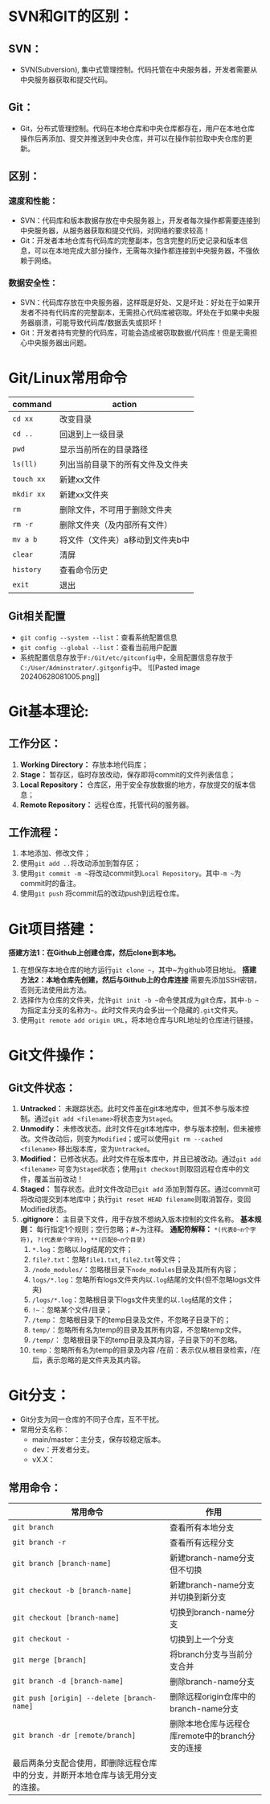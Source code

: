 # SVN和GIT的区别：
## SVN：
- SVN(Subversion), 集中式管理控制。代码托管在中央服务器，开发者需要从中央服务器获取和提交代码。
## Git：
- Git，分布式管理控制。代码在本地仓库和中央仓库都存在，用户在本地仓库操作后再添加、提交并推送到中央仓库，并可以在操作前拉取中央仓库的更新。
## 区别：
### 速度和性能：
- SVN：代码库和版本数据存放在中央服务器上，开发者每次操作都需要连接到中央服务器，从服务器获取和提交代码，对网络的要求较高！
- Git：开发者本地仓库有代码库的完整副本，包含完整的历史记录和版本信息，可以在本地完成大部分操作，无需每次操作都连接到中央服务器，不强依赖于网络。
### 数据安全性：
- SVN：代码库存放在中央服务器，这样既是好处、又是坏处：好处在于如果开发者不持有代码库的完整副本，无需担心代码库被窃取。坏处在于如果中央服务器崩溃，可能导致代码库/数据丢失或损坏！
- Git：开发者持有完整的代码库，可能会造成被窃取数据/代码库！但是无需担心中央服务器出问题。

# Git/Linux常用命令

| command    | action            |
| ---------- | ----------------- |
| `cd xx`    | 改变目录              |
| `cd ..`    | 回退到上一级目录          |
| `pwd`      | 显示当前所在的目录路径       |
| `ls(ll)`   | 列出当前目录下的所有文件及文件夹  |
| `touch xx` | 新建xx文件            |
| `mkdir xx` | 新建xx文件夹           |
| `rm`       | 删除文件，不可用于删除文件夹    |
| `rm -r`    | 删除文件夹（及内部所有文件）    |
| `mv a b`   | 将文件（文件夹）a移动到文件夹b中 |
| `clear`    | 清屏                |
| `history`  | 查看命令历史            |
| `exit`     | 退出                |
## Git相关配置
- `git config --system --list`：查看系统配置信息
- `git config --global --list`：查看当前用户配置
- 系统配置信息存放于`F:/Git/etc/gitconfig`中，全局配置信息存放于`C:/User/Adminstrator/.gitgonfig`中。
  ![[Pasted image 20240628081005.png]]
# Git基本理论:
## 工作分区：
1. **Working Directory：** 存放本地代码库；
2. **Stage：** 暂存区，临时存放改动，保存即将commit的文件列表信息；
3. **Local Repository：** 仓库区，用于安全存放数据的地方，存放提交的版本信息；
4. **Remote Repository：** 远程仓库，托管代码的服务器。
## 工作流程：
1. 本地添加、修改文件；
2. 使用`git add ..`将改动添加到暂存区；
3. 使用`git commit -m ~`将改动commit到`Local Repository`。其中`-m ~`为commit时的备注。
4. 使用`git push` 将commit后的改动push到远程仓库。
# Git项目搭建： 
**搭建方法1：在Github上创建仓库，然后clone到本地。**
1. 在想保存本地仓库的地方运行`git clone ~`，其中~为github项目地址。
**搭建方法2：本地仓库先创建，然后与Github上的仓库连接**
	需要先添加SSH密钥，否则无法使用此方法。
1. 选择作为仓库的文件夹，允许`git init -b ~`命令使其成为git仓库，其中`-b ~`为指定主分支的名称为`~`。此时文件夹内会多出一个隐藏的`.git`文件夹。
2. 使用`git remote add origin URL`，将本地仓库与URL地址的仓库进行链接。
# Git文件操作：
## Git文件状态：
1. **Untracked：** 未跟踪状态。此时文件虽在git本地库中，但其不参与版本控制。通过`git add <filename>`将状态变为`Staged`。
2. **Unmodify：** 未修改状态。此时文件在git本地库中，参与版本控制，但未被修改。文件改动后，则变为`Modified`；或可以使用`git rm --cached <filename>`  移出版本库，变为`Untracked`。
3. **Modified：** 已修改状态。此时文件在版本库中，并且已被改动。通过`git add <filename>` 可变为`Staged`状态；使用`git checkout`则取回远程仓库中的文件，覆盖当前改动！
4. **Staged：** 暂存状态。此时文件改动已`git add` 添加到暂存区。通过commit可将改动提交到本地库中；执行`git reset HEAD filename`则取消暂存，变回Modified状态。
5. **.gitignore：** 主目录下文件，用于存放不想纳入版本控制的文件名称。
	**基本规则：** 每行指定1个规则；空行忽略；#~为注释。
	**通配符解释：** `*(代表0~n个字符)`，`?(代表单个字符)`，`**(匹配0~n个目录)`
	1. `*.log`：忽略以.log结尾的文件；
	2. `file?.txt`：忽略`file1.txt`, `file2.txt`等文件；
	3. `/node_modules/`：忽略根目录下`node_modules`目录及其所有内容；
	4. `logs/*.log`：忽略所有logs文件夹内以`.log`结尾的文件(但不忽略logs文件夹)
	5. `/logs/*.log`：忽略根目录下logs文件夹里的以`.log`结尾的文件；
	6. `!~`：忽略某个文件/目录；
	7. `/temp`： 忽略根目录下的temp目录及文件，不忽略子目录下的；
	8. `temp/`：忽略所有名为temp的目录及其所有内容，不忽略temp文件。
	9. `/temp/`： 忽略根目录下的temp目录及其内容，子目录下的不忽略。
	10. `temp`：忽略所有名为temp的目录及内容
	   /在前：表示仅从根目录检索，/在后，表示忽略的是文件夹及其内容。
# Git分支：
- Git分支为同一仓库的不同子仓库，互不干扰。
- 常用分支名称：
	- main/master：主分支，保存较稳定版本。
	- dev：开发者分支。
	- vX.X：
## 常用命令：

| 常用命令                                       | 作用                             |
| ------------------------------------------ | ------------------------------ |
| `git branch`                               | 查看所有本地分支                       |
| `git branch -r`                            | 查看所有远程分支                       |
| `git branch [branch-name]`                 | 新建branch-name分支但不切换            |
| `git checkout -b [branch-name]`            | 新建branch-name分支并切换到新分支         |
| `git checkout [branch-name]`               | 切换到branch-name分支               |
| `git checkout -`                           | 切换到上一个分支                       |
| `git merge [branch]`                       | 将branch分支与当前分支合并               |
| `git branch -d [branch-name]`              | 删除branch-name分支                |
| `git push [origin] --delete [branch-name]` | 删除远程origin仓库中的branch-name分支    |
| `git branch -dr [remote/branch]`           | 删除本地仓库与远程仓库remote中的branch分支的连接 |
| 最后两条分支配合使用，即删除远程仓库中的分支，并断开本地仓库与该无用分支的连接。   |                                |
